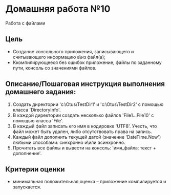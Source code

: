 # Домашняя работа №10

Работа с файлами

## Цель
* Создание консольного приложения, записывающего и считывающего информацию в\из файл(а);
* Ккомпилирующееся без ошибок приложение, файлы по заданному пути, консоль со значениями файлов.

## Описание/Пошаговая инструкция выполнения домашнего задания:

1. Создать директории 'c:\Otus\TestDir1' и 'c:\Otus\TestDir2' с помощью класса 'DirectoryInfo'.
2. В каждой директории создать несколько файлов 'File1...File10' с помощью класса 'File'.
3. В каждый файл записать его имя в кодировке 'UTF8'. Учесть, что файл может быть удален, либо отсутствовать права на запись.
4. Каждый файл дополнить текущей датой (значение 'DateTime.Now') любыми способами: синхронно и\или асинхронно.
5. Прочитать все файлы и вывести на консоль: 'имя_файла: текст + дополнение'.

## Критерии оценки
* минимальная положительная оценка – приложение компилируется и запускается.